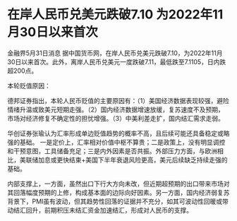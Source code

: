 # 在岸人民币兑美元跌破7.10 为2022年11月30日以来首次

金融界5月31日消息
据中国货币网，在岸人民币兑美元跌破7.10，为2022年11月30日以来首次。此外，离岸人民币兑美元一度跌破7.11，最低跌至7.1105，日内跌超200点。

本轮贬值原因：

德邦证券指出，本轮人民币贬值的主要原因有：（1）美国经济数据表现较强，避险情绪升温或致美元短期走强。（2）国内经济数据增速放缓，复苏速度不及预期，市场对经济修复不确定性的担忧增强。（3）中美利差走扩，国内结汇需求走弱。

华创证券张瑜认为汇率形成单边贬值趋势的概率不高，且后续可能还具备稳定或略强的基础。
一是定价上，汇率相对价值中枢不算贵；二是政策上，没有明显调控和干预意图，工具储备充足；三是内外因素是否共振。外部压力方面，与欧洲相比，美联储加息或更快结束+美国下半年衰退风险更高，美元后续缺乏持续走强的基础。

内部支撑上，一方面，虽然出口下行大方向未改，但近期超预期的出口带来市场对其回落幅度预期的上修，构成基本面的边际向好因素。另一方面，国内经济弱复苏背景下，PMI虽有波动，但其趋势性回落的证据并不充分，如其可波动性回暖或带动结汇回升，前期积压未结汇资金加速结汇，形成对人民币的支撑。

